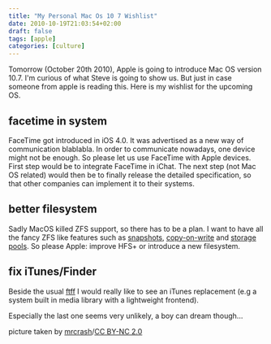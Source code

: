```yaml
---
title: "My Personal Mac Os 10 7 Wishlist"
date: 2010-10-19T21:03:54+02:00
draft: false
tags: [apple]
categories: [culture]
---
```


Tomorrow (October 20th 2010), Apple is going to introduce Mac OS version 10.7. I'm curious of what Steve is going to show us. But just in case someone from apple is reading this. Here is my wishlist for the upcoming OS.

## facetime in system

FaceTime got introduced in iOS 4.0. It was advertised as a new way of communication blablabla. In order to communicate nowadays, one device might not be enough. So please let us use FaceTime with Apple devices. First step would be to integrate FaceTime in iChat. The next step (not Mac OS related) would then be to finally release the detailed specification, so that other companies can implement it to their systems.

## better filesystem

Sadly MacOS killed ZFS support, so there has to be a plan. I want to have all the fancy ZFS like features such as [snapshots](http://en.wikipedia.org/wiki/ZFS#Snapshots_and_clones), [copy-on-write](http://en.wikipedia.org/wiki/ZFS#Copy-on-write_transactional_model) and [storage pools](http://en.wikipedia.org/wiki/ZFS#Storage_pools). So please Apple: improve HFS+ or introduce a new filesystem.

## fix iTunes/Finder

Beside the usual [ftff](http://www.urbandictionary.com/define.php?term=ftff) I would really like to see an iTunes replacement (e.g a system built in media library with a lightweight frontend).

Especially the last one seems very unlikely, a boy can dream though...

picture taken by [mrcrash](http://www.flickr.com/photos/mrcrash/283360251/)/[CC BY-NC 2.0](http://creativecommons.org/licenses/by-nc/2.0/deed.en)
